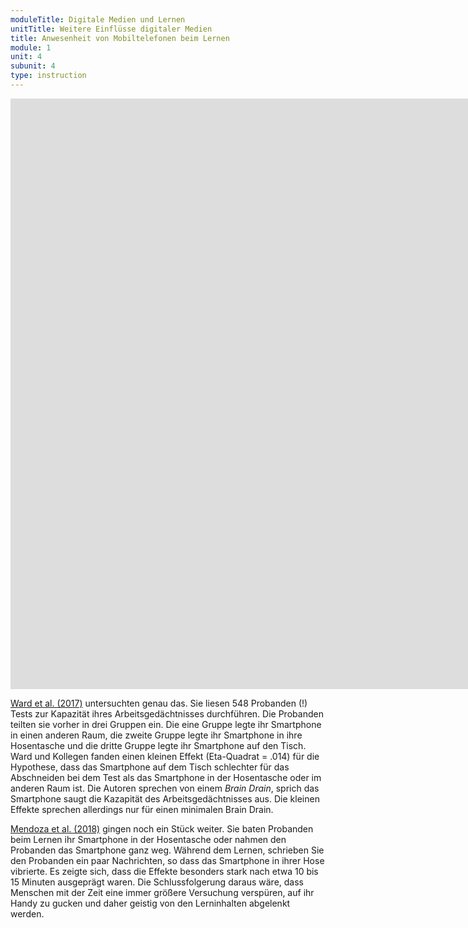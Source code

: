 ```yaml
---
moduleTitle: Digitale Medien und Lernen
unitTitle: Weitere Einflüsse digitaler Medien
title: Anwesenheit von Mobiltelefonen beim Lernen
module: 1
unit: 4
subunit: 4
type: instruction
---
```


<iframe width="1922" height="945" src="https://www.youtube.com/embed/5nCjAOmMXyg" frameborder="0" allow="accelerometer; autoplay; encrypted-media; gyroscope; picture-in-picture" allowfullscreen></iframe>

[Ward et al. (2017)](https://www.journals.uchicago.edu/doi/abs/10.1086/691462) untersuchten genau das. Sie liesen 548 Probanden (!) Tests zur Kapazität ihres Arbeitsgedächtnisses durchführen. Die Probanden teilten sie vorher in drei Gruppen ein. Die eine Gruppe legte ihr Smartphone in einen anderen Raum, die zweite Gruppe legte ihr Smartphone in ihre Hosentasche und die dritte Gruppe legte ihr Smartphone auf den Tisch. Ward und Kollegen fanden einen kleinen Effekt (Eta-Quadrat = .014) für die Hypothese, dass das Smartphone auf dem Tisch schlechter für das Abschneiden bei dem Test als das Smartphone in der Hosentasche oder im anderen Raum ist. Die Autoren sprechen von einem *Brain Drain*, sprich das Smartphone saugt die Kazapität des Arbeitsgedächtnisses aus. Die kleinen Effekte sprechen allerdings nur für einen minimalen Brain Drain. 

[Mendoza et al. (2018)](https://www.sciencedirect.com/science/article/pii/S0747563218301912) gingen noch ein Stück weiter. Sie baten Probanden beim Lernen ihr Smartphone in der Hosentasche oder nahmen den Probanden das Smartphone ganz weg. Während dem Lernen, schrieben Sie den Probanden ein paar Nachrichten, so dass das Smartphone in ihrer Hose vibrierte. Es zeigte sich, dass die Effekte besonders stark nach etwa 10 bis 15 Minuten ausgeprägt waren. Die Schlussfolgerung daraus wäre, dass Menschen mit der Zeit eine immer größere Versuchung verspüren, auf ihr Handy zu gucken und daher geistig von den Lerninhalten abgelenkt werden. 